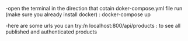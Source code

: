 -open the terminal in the direction that cotain doker-compose.yml file run (make sure you already install docker) : docker-compose up

-here are some urls you can try:/n
    localhost:800/api/products : to see all published and authenticated products

